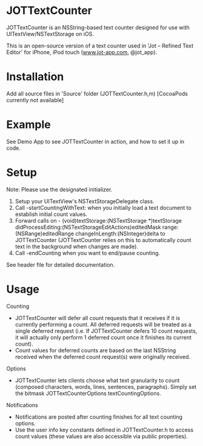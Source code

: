 JOTTextCounter
==============
JOTTextCounter is an NSString-based text counter designed for use with UITextView/NSTextStorage on iOS.

This is an open-source version of a text counter used in 'Jot – Refined Text Editor' for iPhone, iPod touch (www.jot-app.com, @jot_app).

Installation
==============
Add all source files in 'Source' folder (JOTTextCounter.h,m)
[CocoaPods currently not available]

Example
==============
See Demo App to see JOTTextCounter in action, and how to set it up in code. 

Setup
==============
Note: Please use the designated initializer.
1. Setup your UITextView's NSTextStorageDelegate class.
2. Call -startCountingWithText: when you initially load a text document to establish initial count values.
3. Forward calls on - (void)textStorage:(NSTextStorage *)textStorage didProcessEditing:(NSTextStorageEditActions)editedMask range:(NSRange)editedRange changeInLength:(NSInteger)delta to JOTTextCounter (JOTTextCounter relies on this to automatically count text in the background when changes are made).
4. Call -endCounting when you want to end/pause counting.

See header file for detailed documentation.

Usage
==============
Counting
- JOTTextCounter will defer all count requests that it receives if it is currently performing a count.  All deferred requests will be treated as a single deferred request (i.e. If JOTTextCounter defers 10 count requests, it will actually only perform 1 deferred count once it finishes its current count).
- Count values for deferred counts are based on the last NSString received when the deferred count request(s) were originally received.

Options
- JOTTextCounter lets clients choose what text granularity to count (composed characters, words, lines, sentences, paragraphs). Simply set the bitmask JOTTextCounterOptions textCountingOptions.

Notifications
- Notifications are posted after counting finishes for all text counting options.
- Use the user info key constants defined in JOTTextCounter.h to access count values (these values are also accessible via public properties).
